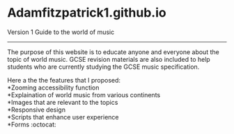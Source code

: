 # Adamfitzpatrick1.github.io
Version 1 Guide to the world of music

-------------------------------------------------------------------------------------------------------------------------------------------

The purpose of this website is to educate anyone and everyone about the topic of world music. GCSE revision materials are also included
to help students who are currently studying the GCSE music specification.

Here a the the features that I proposed:
<br/>
*Zooming accessibility function
<br/>
*Explaination of world music from various continents
<br/>
*Images that are relevant to the topics
<br/>
*Responsive design
<br/>
*Scripts that enhance user experience
<br/>
*Forms
:octocat:
